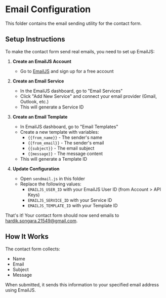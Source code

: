 # Email Configuration

This folder contains the email sending utility for the contact form.

## Setup Instructions

To make the contact form send real emails, you need to set up EmailJS:

1. **Create an EmailJS Account**
   - Go to [EmailJS](https://www.emailjs.com/) and sign up for a free account

2. **Create an Email Service**
   - In the EmailJS dashboard, go to "Email Services"
   - Click "Add New Service" and connect your email provider (Gmail, Outlook, etc.)
   - This will generate a Service ID

3. **Create an Email Template**
   - In EmailJS dashboard, go to "Email Templates"
   - Create a new template with variables:
     - `{{from_name}}` - The sender's name
     - `{{from_email}}` - The sender's email
     - `{{subject}}` - The email subject
     - `{{message}}` - The message content
   - This will generate a Template ID

4. **Update Configuration**
   - Open `sendmail.js` in this folder
   - Replace the following values:
     - `EMAILJS_USER_ID` with your EmailJS User ID (from Account > API Keys)
     - `EMAILJS_SERVICE_ID` with your Service ID
     - `EMAILJS_TEMPLATE_ID` with your Template ID

That's it! Your contact form should now send emails to hardik.songara.21549@gmail.com.

## How It Works

The contact form collects:
- Name
- Email
- Subject
- Message

When submitted, it sends this information to your specified email address using EmailJS.
